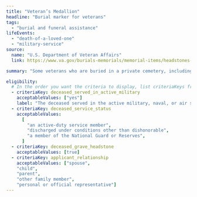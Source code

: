 ```yaml
---
title: "Veteran’s Medallion"
headline: "Burial marker for veterans"
tags:
  - "burial and funeral assistance"
lifeEvents:
  - "death-of-a-loved-one"
  - "military-service"
source:
  name: "U.S. Department of Veteran Affairs"
  link: https://www.va.gov/burials-memorials/memorial-items/headstones-markers-medallions/

summary: "Some veterans who are buried in a private cemetery, including veterans of the National Guard, may be eligible for a headstone medallion."

eligibility:
  # In the order you want the criteria to display, list criteriaKeys from the csv here, each followed by a comma-separated list of which values indicate eligibility for that criteria. Wrap individual values in quotes if they have inner commas.
  - criteriaKey: deceased_served_in_active_military
    acceptableValues: ["yes"]
    label: "The deceased served in the active military, naval, or air service."
  - criteriaKey: deceased_service_status
    acceptableValues:
      [
        "an active-duty service member",
        "discharged under conditions other than dishonorable",
        "a member of the National Guard or Reserves",
      ]
  - criteriaKey: deceased_grave_headstone
    acceptableValues: [true]
  - criteriaKey: applicant_relationship
    acceptableValues: ["spouse", 
    "child", 
    "parent", 
    "other family member", 
    "personal or official representative"]
---
```

